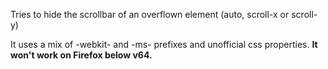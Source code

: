 Tries to hide the scrollbar of an overflown element (auto, scroll-x or scroll-y)

It uses a mix of -webkit- and -ms- prefixes and unofficial css properties. __It won't work on Firefox below v64.__